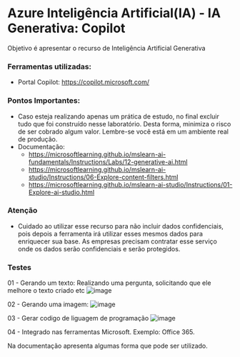 # Azure Inteligência Artificial(IA) - IA Generativa: Copilot 
Objetivo é apresentar o recurso de Inteligência Artificial Generativa


### Ferramentas utilizadas:
- Portal Copilot: https://copilot.microsoft.com/
 
### Pontos Importantes:
- Caso esteja realizando apenas um prática de estudo, no final excluir tudo que foi construído nesse laboratório. Desta forma, minimiza o risco de ser cobrado algum valor. Lembre-se você está em um ambiente real de produção.
- Documentação:
    + https://microsoftlearning.github.io/mslearn-ai-fundamentals/Instructions/Labs/12-generative-ai.html
    + https://microsoftlearning.github.io/mslearn-ai-studio/Instructions/06-Explore-content-filters.html
    + https://microsoftlearning.github.io/mslearn-ai-studio/Instructions/01-Explore-ai-studio.html

### Atenção

- Cuidado ao utilizar esse recurso para não incluir dados confidenciais, pois depois a ferramenta irá utilizar esses mesmos dados para enriquecer sua base. As empresas precisam contratar esse serviço onde os dados serão confidenciais e serão protegidos.

### Testes

01 - Gerando um texto: Realizando uma pergunta, solicitando que ele melhore o texto criado etc
![image](https://github.com/user-attachments/assets/3322e74f-dd6a-4149-857d-0c160f0cf6ad)

02 - Gerando uma imagem:
![image](https://github.com/user-attachments/assets/3e4063f0-cc32-43a4-bd5c-3dfa1d664a24)

03 - Gerar codigo de liguagem de programação
![image](https://github.com/user-attachments/assets/e36334cc-a6a2-46fc-b97f-cb76197a2fe0)

04 - Integrado nas ferramentas Microsoft. Exemplo: Office 365.

Na documentação apresenta algumas forma que pode ser utilizado.
